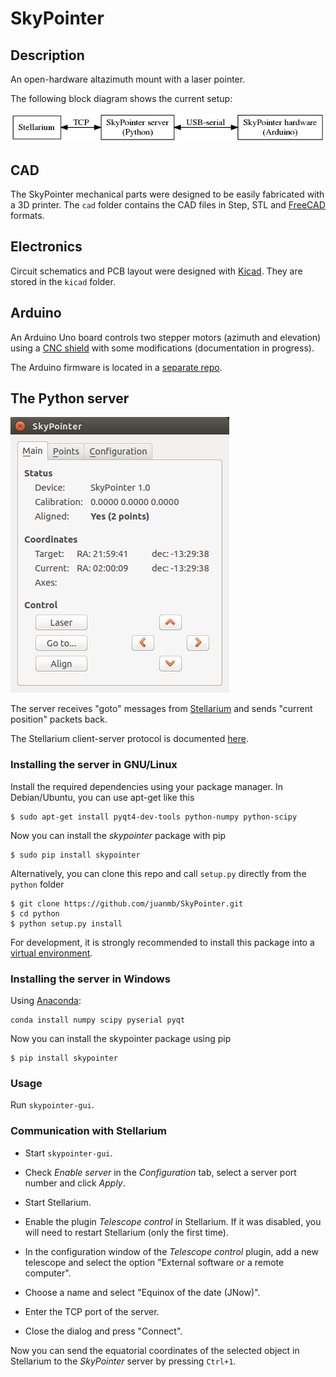 # SkyPointer

## Description

An open-hardware altazimuth mount with a laser pointer.

The following block diagram shows the current setup:

![](images/blocks.png?raw=true "Block diagram")

## CAD

The SkyPointer mechanical parts were designed to be easily fabricated with a 3D
printer. The `cad` folder contains the CAD files in Step, STL and
[FreeCAD](http://www.freecadweb.org) formats.

## Electronics

Circuit schematics and PCB layout were designed with [Kicad](http://kicad-pcb.org).
They are stored in the `kicad` folder.

## Arduino

An Arduino Uno board controls two stepper motors (azimuth and elevation) using
a [CNC shield](http://blog.protoneer.co.nz/arduino-cnc-shield/) with some
modifications (documentation in progress).

The Arduino firmware is located in a
[separate repo](https://github.com/davidvg/ArduinoSkyPointer).

## The Python server

![](images/server_screenshot.png?raw=true "Screenshot of the server GUI")

The server receives "goto" messages from
[Stellarium](http://www.stellarium.org/) and sends "current position" packets back.

The Stellarium client-server protocol is documented
[here](http://www.stellarium.org/wiki/index.php/Telescope_Control_%28client-server%29).


### Installing the server in GNU/Linux

Install the required dependencies using your package manager. In Debian/Ubuntu,
you can use apt-get like this

```
$ sudo apt-get install pyqt4-dev-tools python-numpy python-scipy
```

Now you can install the *skypointer* package with pip

```
$ sudo pip install skypointer
```

Alternatively, you can clone this repo and call `setup.py` directly from the
`python` folder

```
$ git clone https://github.com/juanmb/SkyPointer.git
$ cd python
$ python setup.py install
```

For development, it is strongly recommended to install this package into a
[virtual environment](https://virtualenv.pypa.io/en/latest/).


### Installing the server in Windows

Using [Anaconda](https://www.continuum.io/downloads):

```
conda install numpy scipy pyserial pyqt
```

Now you can install the skypointer package using pip

```
$ pip install skypointer
```

### Usage

Run `skypointer-gui`.


### Communication with Stellarium

* Start `skypointer-gui`.

* Check *Enable server* in the *Configuration* tab, select a server port number
  and click *Apply*.

* Start Stellarium.

* Enable the plugin *Telescope control* in Stellarium. If it was disabled,
  you will need to restart Stellarium (only the first time).

* In the configuration window of the *Telescope control* plugin, add a new
  telescope and select the option "External software or a remote computer".

* Choose a name and select "Equinox of the date (JNow)".

* Enter the TCP port of the server.

* Close the dialog and press "Connect".

Now you can send the equatorial coordinates of the selected object in
Stellarium to the *SkyPointer* server by pressing `Ctrl+1`.
